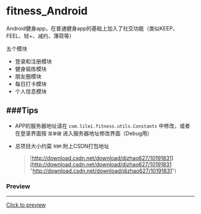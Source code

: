 # fitness_Android
Android健身app，在普通健身app的基础上加入了社交功能（类似KEEP、FEEL、轻+、减约、薄荷等）

五个模块

 - 登录和注册模块
 - 健身锻炼模块
 - 朋友圈模块
 - 每日打卡模块
 - 个人信息模块

###Tips
--- 
 - APP的服务器地址请在 `com.lilei.fitness.utils.Constants` 中修改，或者在登录界面按 `菜单键` 进入服务器地址修改界面（Debug用）

- 总项目大小约莫 `99M` 附上CSDN打包地址
	> [http://download.csdn.net/download/djzhao627/10191831](http://download.csdn.net/download/djzhao627/10191831 "http://download.csdn.net/download/djzhao627/10191831")

### Preview
---

[Click to preview](https://github.com/djzhao627/fitness_Android/tree/master/Preview "Preview")
